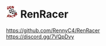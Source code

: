 # ![RenRacer Icon](./Icon.png) RenRacer<br>


https://github.com/RennyC4/RenRacer<br>
https://discord.gg/7VQpDvy
